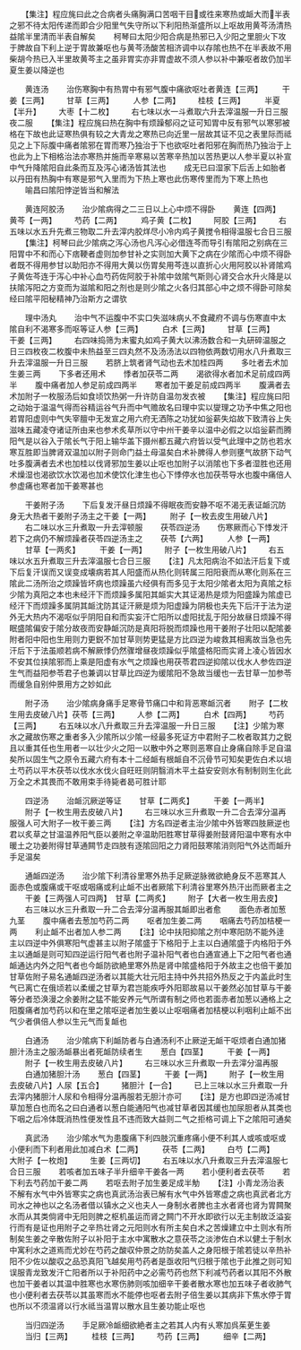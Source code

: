 <!-- { "loadSidebar": true } -->
　　【集注】程应旄曰此之合病者头痛胸满口苦咽干目或徃来寒热或衇大而半表之邪不待太阳传递而即合少阳里气失守所以下利阳热渐盛所以上呕故用黄芩汤清热益隂半里清而半表自解矣
　　柯琴曰太阳少阳合病是热邪已入少阳之里胆火下攻于脾故自下利上逆于胃故兼呕也与黄芩汤酸苦相济调中以存隂也热不在半表故不用柴胡今热已入半里故黄芩主之虽非胃实亦非胃虚故不须人参以补中兼呕者故仍加半夏生姜以降逆也














　　黄连汤
　　治伤寒胸中有热胃中有邪气腹中痛欲呕吐者黄连【三两】　　　干姜【三两】
　　甘草【三两】　　　人参【二两】
　　桂枝【三两】　　　半夏【半升】
　　大枣【十二枚】
　　右七味以水一斗煮取六升去滓温服一升日三服夜二服
　　【集注】程应旄曰热在胸中有烦躁郁闷之证可知胃中反有邪气以寒邪被格在下故也此证寒热俱有较之大青龙之寒热已向近里一层故其证不见之表里际而祗见之上下际腹中痛者隂邪在胃而寒乃独治于下也欲呕吐者阳邪在胸而热乃独治于上也此为上下相格治法亦寒热并施而辛寒易以苦寒辛热加以苦热更以人参半夏以补宣中气升降隂阳自此条而互及泻心诸汤皆其法也
　　成无已曰湿家下后舌上如胎者以丹田有热胸中有寒是邪气入里而为下热上寒也此伤寒传里而为下寒上热也
　　喻昌曰隂阳悖逆皆当和解法











　　黄连阿胶汤
　　治少隂病得之二三日以上心中烦不得卧
　　黄连【四两】　　　黄芩【一两】
　　芍药【二两】　　　鸡子黄【二枚】
　　阿胶【三两】
　　右五味以水五升先煮三物取二升去滓内胶烊尽小冷内鸡子黄搅令相得温服七合日三服
　　【集注】柯琴曰此少隂病之泻心汤也凡泻心必借连芩而导引有隂阳之别病在三阳胃中不和而心下痞鞕者虚则加参甘补之实则加大黄下之病在少隂而心中烦不得卧者既不得用参甘以助阳亦不得用大黄以伤胃矣用芩连以直折心火用阿胶以补肾隂鸡子黄佐芩连于泻心中补心血芍药佐阿胶于补隂中敛隂气斯则心肾交合水升火降是以扶隂泻阳之方变而为滋隂和阳之剂也是则少隂之火各归其部心中之烦不得卧可除矣经曰隂平阳秘精神乃治斯方之谓欤















　　理中汤丸
　　治中气不运腹中不实口失滋味病乆不食藏府不调与伤寒直中太隂自利不渴寒多而呕等证人参【三两】　　　白术【三两】
　　甘草【三两】　　　干姜【三两】
　　右四味捣筛为末蜜丸如鸡子黄大以沸汤数合和一丸研碎温服之日三四枚夜二枚腹中未热益至三四丸然不及汤汤法以四物依两数切用水八升煮取三升去滓温服一升日三服
　　若脐上筑者肾气动也去术加桂四两
　　多吐者去术加生姜三两
　　下多者还用术
　　悸者加茯苓二两
　　渴欲得水者加术足前成四两半
　　腹中痛者加人参足前成四两半
　　寒者加干姜足前成四两半
　　腹满者去术加附子一枚服汤后如食顷饮热粥一升许防自温勿发衣被
　　【集注】程应旄曰阳之动始于温温气得而谷精运谷气升而中气赡故名曰理中实以燮理之功予中焦之阳也若胃阳虚则中气失宰膻中无发宣之用六府无洒陈之功犹如釡薪失焰故下致清谷上失滋味五藏凌夺诸证所由来也参术炙草所以守中州干姜辛以温中必假之以焰釡薪而腾阳气是以谷入于隂长气于阳上输华盖下摄州都五藏六府皆以受气此理中之防也若水寒互胜即当脾肾双温加以附子则命门益土母温矣白术补脾得人参则壅气故脐下动气吐多腹满者去术也加桂以伐肾邪加生姜以止呕也加附子以消隂也下多者湿胜也还用术燥湿也渴欲饮水饮渴也加术使饮化津生也心下悸停水也加茯苓导水也腹中痛倍人参虚痛也寒者加干姜寒甚也















　　干姜附子汤
　　下后复发汗昼日烦躁不得眠夜而安静不呕不渴无表证衇沉防身无大热者干姜附子汤主之干姜【一两】　　　附子【一枚去皮生用破八片】
　　右二味以水三升煮取一升去滓顿服
　　茯苓四逆汤
　　伤寒厥而心下悸发汗若下之病仍不解烦躁者茯苓四逆汤主之
　　茯苓【六两】　　　人参【一两】
　　甘草【一两炙】　　　干姜【一两】
　　附子【一枚生用破八片】
　　右五味以水五升煮取三升去滓温服七合日三服
　　【注】凡太阳病治不如法汗后复下或下后复汗误而又误变成壊病若其人阳盛而从热化则转属三阳阳衰而从寒化则系在三隂此二汤所治之烦躁皆坏病也烦躁虽六经俱有而多见于太阳少隂者太阳为真隂之标少隂为真阳之本也未经汗下而烦躁多属阳其衇实大其证渴热是烦为阳盛躁为隂虚已经汗下而烦躁多属阴其衇沈防其证汗厥是烦为阳虚躁为阴极也夫先下后汗于法为逆外无大热内不渴呕似乎阴阳自和而实妄汗亡阳所以虚阳扰乱于阳分故昼日烦躁不得眠盛隂偏安于隂分故夜而安静衇沉防是真阳将脱而烦躁也用干姜附子壮阳以配隂姜附者阳中阳也生用则力更鋭不加甘草则势更猛是方比四逆为峻救其相离故当急也先汗后下于法虽顺若病不解厥悸仍然骤增昼夜烦躁似乎隂盛格阳而实肾上凌心皆因水不安其位挟隂邪而上乘是阳虚有水气之烦躁也用茯苓君四逆抑隂以伐水人参佐四逆生气而益阳参苓君子也兼调以甘草比四逆为缓隂阳不急故当缓也一去甘草一加参苓而缓急自别仲景用方之妙如此














　　附子汤
　　治少隂病身痛手足寒骨节痛口中和背恶寒衇沉者
　　附子【二枚生用去皮破八片】茯苓【三两】
　　人参【二两】　　　白术【四两】
　　芍药【三两】
　　右五味以水八升煮取三升去滓温服一升日三服
　　【注】少隂为寒水之藏故伤寒之重者多入少隂所以少隂一经最多死证方中君附子二枚者取其力之鋭且以重其任也生用者一以壮少火之阳一以散中外之寒则恶寒自止身痛自除手足自温矣所以固生气之原令五藏六府有本十二经衇有根衇自不沉骨节可知矣更佐白术以培土芍药以平木茯苓以伐水水伐火自旺旺则阴翳消木平土益安安则水有制制则生化此万全之术其畏而不敢用束手待毙者曷可胜计耶















　　四逆汤
　　治衇沉厥逆等证
　　甘草【二两炙】　　　干姜【一两半】
　　附子【一枚生用去皮破八片】
　　右三味以水三升煮取一升二合去滓分温再服强人可大附子一枚干姜三两
　　【注】方名四逆者主治少隂中外皆寒四肢厥逆也君以炙草之甘温温养阳气臣以姜附之辛温助阳胜寒甘草得姜附鼓肾阳温中寒有水中暖土之功姜附得甘草通闗节走四肢有逐隂回阳之力肾阳鼓寒隂消则阳气外达而衇升手足温矣





　　通衇四逆汤
　　治少隂下利清谷里寒外热手足厥逆脉微欲絶身反不恶寒其人面赤色或腹痛或干呕或咽痛或利止衇不出者厥隂下利清谷里寒外热汗出而厥者主之
　　干姜【三两强人可四两】　甘草【二两炙】
　　附子【大者一枚生用去皮】
　　右三味以水三升煮取一升二合去滓分温再服其衇即出者愈
　　面色赤者加葱九茎
　　腹中痛者去葱加芍药二两
　　呕者加生姜二两
　　咽痛去芍药加桔梗一两
　　利止衇不出者加人参二两
　　【注】论中扶阳抑隂之剂中寒阳防不能外逹主以四逆中外俱寒阳气虚甚主以附子隂盛于下格阳于上主以白通隂盛于内格阳于外主以通衇是则可知四逆运行阳气者也附子温补阳气者也白通宣通上下之阳气者也通衇通达内外之阳气者也今衇防欲絶里寒外热是肾中隂盛格阳于外故主之也倍干姜加甘草佐附子易名通衇四逆汤者以其能大壮元阳主持中外共招外热反之于内盖此时生气已离亡在俄顷若以柔缓之甘草为君岂能疾呼外阳耶故易以干姜然必加甘草与干姜等分者恐涣漫之余姜附之猛不能安养元气所谓有制之师也若面赤者加葱以通格上之阳腹痛者加芍药以和在里之隂呕逆者加生姜以止呕咽痛者加桔梗以利咽利止衇不出气少者俱倍人参以生元气而复衇也



　　白通汤
　　治少隂病下利衇防者与白通汤利不止厥逆无衇干呕烦者白通加猪胆汁汤主之服汤衇暴出者死衇防续者生
　　葱白【四茎】　　　干姜【一两】
　　附子【一枚生用去皮破八片】
　　右三味以水三升煮取一升去滓分温再服
　　白通加猪胆汁汤
　　葱白【四茎】　　　干姜【一两】
　　附子【一枚生用去皮破八片】人尿【五合】
　　猪胆汁【一合】
　　已上三味以水三升煮取一升去滓内猪胆汁人尿和令相得分温再服若无胆汁亦可
　　【注】是方也即四逆汤减甘草加葱白也而名之曰白通者以葱白能通阳气也减甘草者因其缓也加尿胆者从其类也下咽之后冷体既消热性便发性且不违而致大益则二气之拒格可调上下之隂阳可通矣














　　真武汤
　　治少隂水气为患腹痛下利四肢沉重疼痛小便不利其人或咳或呕或小便利而下利者用此加减白术【二两】　　　茯苓【二两】
　　白芍【二两】　　　大附子【一枚炮】
　　生姜【三两切】
　　右五味以水八升煮取三升去滓温服七合日三服
　　若咳者加五味子半升细辛干姜各一两
　　若小便利者去茯苓
　　若下利去芍药加干姜二两
　　若呕去附子加生姜足成半觔
　　【注】小青龙汤治表不解有水气中外皆寒实之病也真武汤治表已解有水气中外皆寒虚之病也真武者北方司水之神也以之名汤者借以镇水之义也夫人一身制水者脾也主水者肾也肾为胃闗聚水而从其类倘肾中无阳则脾之枢机虽运而肾之闗门不开水即欲行以无主制故泛溢妄行而有是证也用附子之辛热壮肾之元阳则水有所主矣白术之苦燥建立中土则水有所制矣生姜之辛散佐附子以补阳于主水中寓散水之意茯苓之淡渗佐白术以健土于制水中寓利水之道焉而尤妙在芍药之酸収仲景之防防矣盖人之身阳根于隂若徒以辛热补阳不少佐以酸収之品恐真阳飞越矣用芍药者是亟收阳气归根于隂也于此推之则可知误服青龙致发汗亡阳者所以于补阳药中之必需芍药也然下利减芍药者以其阳不外散也加干姜者以其温中胜寒也水寒伤肺则咳加细辛干姜者散水寒也加五味子者收肺气也小便利者去茯苓以其虽寒而水不能停也呕者去附子倍生姜以其病非下焦水停于胃也所以不须温肾以行水祗当温胃以散水且生姜功能止呕也















　　当归四逆汤
　　手足厥冷衇细欲絶者主之若其人内有乆寒加呉茱茰生姜
　　当归【三两】　　　桂枝【三两】
　　芍药【三两】　　　细辛【二两】
